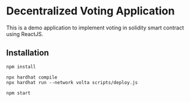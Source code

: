 # Decentralized Voting Application

This is a demo application to implement voting in solidity smart contract using ReactJS. 


## Installation


```shell
npm install
```


```shell
npx hardhat compile
npx hardhat run --network volta scripts/deploy.js
```


```shell
npm start
```
